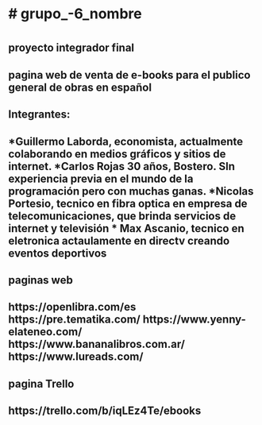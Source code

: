 <h1> # grupo_-6_nombre <h1>
<h2>proyecto integrador final <h2>
pagina web de venta de e-books para el publico general de obras en español

<h2>Integrantes: <h2>
*Guillermo Laborda, economista, actualmente colaborando en medios gráficos y sitios de internet.
*Carlos Rojas 30 años, Bostero. SIn experiencia previa en el mundo de la programación pero con muchas ganas.
*Nicolas Portesio, tecnico en fibra optica en empresa de telecomunicaciones, que brinda servicios de internet y televisión
* Max Ascanio, tecnico en eletronica actaulamente en directv creando eventos deportivos

<h2>paginas web <h2>
https://openlibra.com/es
https://pre.tematika.com/
https://www.yenny-elateneo.com/
https://www.bananalibros.com.ar/
https://www.lureads.com/

<h2>pagina Trello <h2>
https://trello.com/b/iqLEz4Te/ebooks

